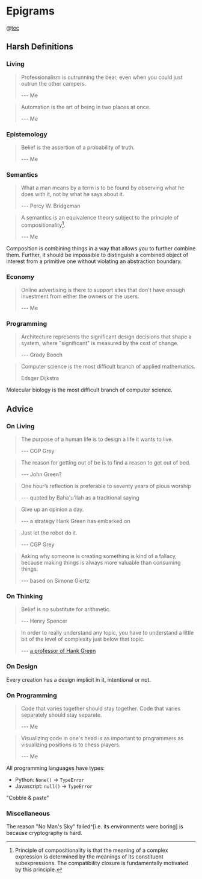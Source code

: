 # Epigrams

@[toc](Contents)

## Harsh Definitions

### Living

> Professionalism is outrunning the bear, even when you could just outrun the other campers.
>
> --- Me

> Automation is the art of being in two places at once.
>
> --- Me

### Epistemology

> Belief is the assertion of a probability of truth.
>
> --- Me

### Semantics

> What a man means by a term is to be found by observing what he does with it, not by what he says about it.
>
> --- Percy W. Bridgeman

> A semantics is an equivalence theory subject to the principle of compositionality[^compositionality].
>
> --- Me

[^compositionality]: Principle of compositionality is that the meaning of a complex expression is determined by the meanings of its constituent subexpressions.
The compatibility closure is fundamentally motivated by this principle.

Composition is combining things in a way that allows you to further combine them.
Further, it should be impossible to distinguish a combined object of interest from a primitive one without violating an abstraction boundary.


### Economy

> Online advertising is there to support sites that don't have enough investment from either the owners or the users.
>
> --- Me

### Programming

> Architecture represents the significant design decisions that shape a system, where "significant" is measured by the cost of change.
>
> --- Grady Booch


> Computer science is the most difficult branch of applied mathematics.
>
> Edsger Dijkstra

Molecular biology is the most difficult branch of computer science.

## Advice

### On Living

> The purpose of a human life is to design a life it wants to live.
>
> --- CGP Grey

> The reason for getting out of be is to find a reason to get out of bed.
>
> --- John Green?

> One hour’s reflection is preferable to seventy years of pious worship
>
> --- quoted by Baha'u'llah as a traditional saying

> Give up an opinion a day.
>
> --- a strategy Hank Green has embarked on

> Just let the robot do it.
>
> --- CGP Grey

> Asking why someone is creating something is kind of a fallacy, because making things is always more valuable than consuming things.
>
> --- based on Simone Giertz

### On Thinking

> Belief is no substitute for arithmetic.
>
> --- Henry Spencer

> In order to really understand any topic, you have to understand a little bit of the level of complexity just below that topic.
>
>--- [a professor of Hank Green](https://www.youtube.com/watch?v=QnQe0xW_JY4&t=89s)

### On Design

Every creation has a design implicit in it, intentional or not.

### On Programming

> Code that varies together should stay together.
> Code that varies separately should stay separate.
>
> --- Me

> Visualizing code in one's head is as important to programmers as visualizing positions is to chess players.
>
> --- Me

All programming languages have types:
  * Python: `None()` → `TypeError`
  * Javascript: `null()` → `TypeError`

"Cobble & paste"

### Miscellaneous

The reason "No Man's Sky" failed^[i.e. its environments were boring] is because cryptography is hard.
